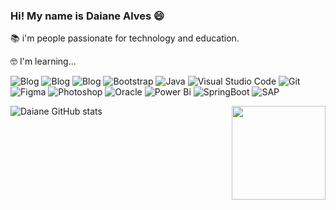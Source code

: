 ### Hi! My name is Daiane Alves 😄

📚 i'm people passionate for technology and education.

🤓 I'm learning...

 ![Blog](https://img.shields.io/badge/HTML-239120?style=for-the-badge&logo=html5&logoColor=white)
![Blog](https://img.shields.io/badge/CSS-239120?&style=for-the-badge&logo=css3&logoColor=white)
![Blog](https://img.shields.io/badge/JavaScript-F7DF1E?style=for-the-badge&logo=javascript&logoColor=black)
![Bootstrap](https://img.shields.io/badge/bootstrap-%23563D7C.svg?style=for-the-badge&logo=bootstrap&logoColor=white)
![Java](https://img.shields.io/badge/java-%23ED8B00.svg?style=for-the-badge&logo=java&logoColor=white)
![Visual Studio Code](https://img.shields.io/badge/Visual_Studio_Code-0078D4?style=for-the-badge&logo=visual%20studio%20code&logoColor=white)
![Git](https://img.shields.io/badge/GIT-E44C30?style=for-the-badge&logo=git&logoColor=white)
![Figma](https://img.shields.io/badge/figma-%23F24E1E.svg?style=for-the-badge&logo=figma&logoColor=white)
![Photoshop](https://img.shields.io/badge/Adobe%20Photoshop-31A8FF?style=for-the-badge&logo=Adobe%20Photoshop&logoColor=black)
![Oracle](https://img.shields.io/badge/Oracle-F80000?style=for-the-badge&logo=oracle&logoColor=black)
![Power Bi](https://img.shields.io/badge/power_bi-F2C811?style=for-the-badge&logo=powerbi&logoColor=black)
![SpringBoot](https://img.shields.io/badge/Spring_Boot-F2F4F9?style=for-the-badge&logo=spring-boot)
![SAP](https://img.shields.io/badge/SAP-0FAAFF?style=for-the-badge&logo=sap&logoColor=white)






![Daiane GitHub stats](https://github-readme-stats.vercel.app/api?username=DaianedeOliveira&show_icons=true&theme=radical)
<img align='right' src='https://github.com/Rishit-dagli/Rishit-dagli/blob/master/images/octocat-anime.gif' width='150"'>





